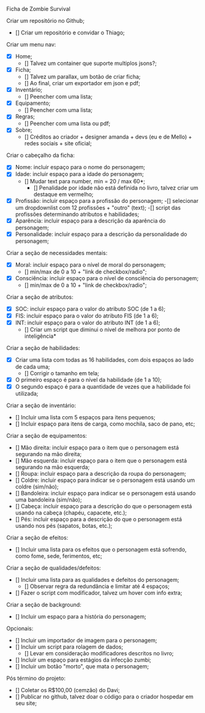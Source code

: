 Ficha de Zombie Survival

Criar um repositório no Github;
- [] Criar um repositório e convidar o Thiago;

Criar um menu nav:
- [x] Home;
  - [] Talvez um container que suporte multiplos jsons?;
- [x] Ficha;
  - [] Talvez um parallax, um botão de criar ficha;
  - [] Ao final, criar um exportador em json e pdf;
- [x] Inventário;
  - [] Peencher com uma lista;
- [x] Equipamento;
  - [] Peencher com uma lista;
- [x] Regras;
  - [] Peencher com uma lista ou pdf;
- [x] Sobre;
  - [] Créditos ao criador + designer amanda + devs (eu e de Mello) + redes sociais + site oficial;

Criar o cabeçalho da ficha:

- [x] Nome: incluir espaço para o nome do personagem;
- [x] Idade: incluir espaço para a idade do personagem;
  - [] Mudar text para number, min = 20 / max 60*;
      - [] Penalidade por idade não está definida no livro, talvez criar um destaque em vermelho;
- [x] Profissão: incluir espaço para a profissão do personagem;
  -[] selecionar um dropdownlist com 12 profissões + "outro" (text);
  -[] script das profissões determinando atributos e habilidades;
- [x] Aparência: incluir espaço para a descrição da aparência do personagem;
- [x] Personalidade: incluir espaço para a descrição da personalidade do personagem;

Criar a seção de necessidades mentais:

- [x] Moral: incluir espaço para o nível de moral do personagem;
  - [] min/max de 0 a 10 + "link de checkbox/radio";
- [x] Consciência: incluir espaço para o nível de consciência do personagem;
  - [] min/max de 0 a 10 + "link de checkbox/radio";

Criar a seção de atributos:

- [x] SOC: incluir espaço para o valor do atributo SOC (de 1 a 6);
- [x] FIS: incluir espaço para o valor do atributo FIS (de 1 a 6);
- [x] INT: incluir espaço para o valor do atributo INT (de 1 a 6);
  - [] Criar um script que diminui o nível de melhora por ponto de inteligência*

Criar a seção de habilidades:

- [x] Criar uma lista com todas as 16 habilidades, com dois espaços ao lado de cada uma;
  - [] Corrigir o tamanho em tela;
- [x] O primeiro espaço é para o nível da habilidade (de 1 a 10);
- [x] O segundo espaço é para a quantidade de vezes que a habilidade foi utilizada;

Criar a seção de inventário:
- [] Incluir uma lista com 5 espaços para itens pequenos;
- [] Incluir espaço para itens de carga, como mochila, saco de pano, etc;

Criar a seção de equipamentos:

- [] Mão direita: incluir espaço para o item que o personagem está segurando na mão direita;
- [] Mão esquerda: incluir espaço para o item que o personagem está segurando na mão esquerda;
- [] Roupa: incluir espaço para a descrição da roupa do personagem;
- [] Coldre: incluir espaço para indicar se o personagem está usando um coldre (sim/não);
- [] Bandoleira: incluir espaço para indicar se o personagem está usando uma bandoleira (sim/não);
- [] Cabeça: incluir espaço para a descrição do que o personagem está usando na cabeça (chapéu, capacete, etc.);
- [] Pés: incluir espaço para a descrição do que o personagem está usando nos pés (sapatos, botas, etc.);

Criar a seção de efeitos:

- [] Incluir uma lista para os efeitos que o personagem está sofrendo, como fome, sede, ferimentos, etc;

Criar a seção de qualidades/defeitos:

- [] Incluir uma lista para as qualidades e defeitos do personagem;
  - [] Observar regra da redundância e limitar até 4 espaços;
- [] Fazer o script com modificador, talvez um hover com info extra;

Criar a seção de background:

- [] Incluir um espaço para a história do personagem;

Opcionais:

- [] Incluir um importador de imagem para o personagem;
- [] Incluir um script para rolagem de dados;
  - [] Levar em consideração modificadores descritos no livro;
- [] Incluir um  espaço para estágios da infecção zumbi;
- [] Incluir um botão "morto", que mata o personagem;

Pós término do projeto:

- [] Coletar os R$100,00 (cemzão) do Davi;
- [] Publicar no github, talvez doar o código para o criador hospedar em seu site;